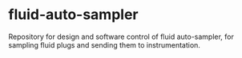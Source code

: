 # fluid-auto-sampler
Repository for design and software control of fluid auto-sampler, for sampling fluid plugs and sending them to instrumentation.
